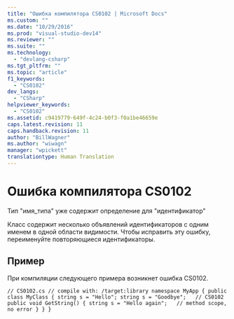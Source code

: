 ```yaml
---
title: "Ошибка компилятора CS0102 | Microsoft Docs"
ms.custom: ""
ms.date: "10/29/2016"
ms.prod: "visual-studio-dev14"
ms.reviewer: ""
ms.suite: ""
ms.technology: 
  - "devlang-csharp"
ms.tgt_pltfrm: ""
ms.topic: "article"
f1_keywords: 
  - "CS0102"
dev_langs: 
  - "CSharp"
helpviewer_keywords: 
  - "CS0102"
ms.assetid: c9419779-649f-4c24-b0f3-f0a1be46659e
caps.latest.revision: 11
caps.handback.revision: 11
author: "BillWagner"
ms.author: "wiwagn"
manager: "wpickett"
translationtype: Human Translation
---
```

# Ошибка компилятора CS0102
Тип "имя\_типа" уже содержит определение для "идентификатор"  
  
 Класс содержит несколько объявлений идентификаторов с одним именем в одной области видимости. Чтобы исправить эту ошибку, переименуйте повторяющиеся идентификаторы.  
  
## Пример  
 При компиляции следующего примера возникнет ошибка CS0102.  
  
```  
// CS0102.cs // compile with: /target:library namespace MyApp { public class MyClass { string s = "Hello"; string s = "Goodbye";   // CS0102 public void GetString() { string s = "Hello again";   // method scope, no error } } }  
  
```